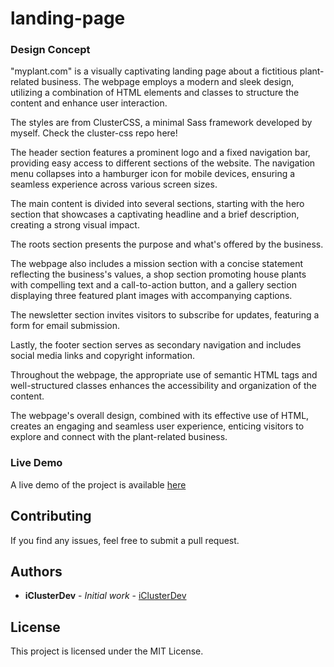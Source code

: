 # landing-page

### Design Concept

"myplant.com" is a visually captivating landing page about a fictitious plant-related business. The webpage employs a modern and sleek design, utilizing a combination of HTML elements and classes to structure the content and enhance user interaction.

The styles are from ClusterCSS, a minimal Sass framework developed by myself. Check the cluster-css repo here!

The header section features a prominent logo and a fixed navigation bar, providing easy access to different sections of the website. The navigation menu collapses into a hamburger icon for mobile devices, ensuring a seamless experience across various screen sizes.

The main content is divided into several sections, starting with the hero section that showcases a captivating headline and a brief description, creating a strong visual impact. 

The roots section presents the purpose and what's offered by the business.

The webpage also includes a mission section with a concise statement reflecting the business's values, a shop section promoting house plants with compelling text and a call-to-action button, and a gallery section displaying three featured plant images with accompanying captions.

The newsletter section invites visitors to subscribe for updates, featuring a form for email submission. 

Lastly, the footer section serves as secondary navigation and includes social media links and copyright information.

Throughout the webpage, the appropriate use of semantic HTML tags and well-structured classes enhances the accessibility and organization of the content. 

The webpage's overall design, combined with its effective use of HTML, creates an engaging and seamless user experience, enticing visitors to explore and connect with the plant-related business.

### Live Demo

A live demo of the project is available [here](https://landing-page-concept.netlify.com)

## Contributing

If you find any issues, feel free to submit a pull request.

## Authors

- **iClusterDev** - _Initial work_ - [iClusterDev](https://github.com/iClusterDev)

## License

This project is licensed under the MIT License.
